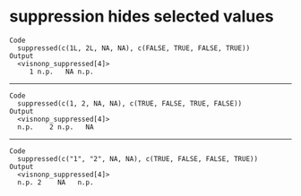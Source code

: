 # suppression hides selected values

    Code
      suppressed(c(1L, 2L, NA, NA), c(FALSE, TRUE, FALSE, TRUE))
    Output
      <visnonp_suppressed[4]>
         1 n.p.   NA n.p.

---

    Code
      suppressed(c(1, 2, NA, NA), c(TRUE, FALSE, TRUE, FALSE))
    Output
      <visnonp_suppressed[4]>
      n.p.    2 n.p.   NA

---

    Code
      suppressed(c("1", "2", NA, NA), c(TRUE, FALSE, FALSE, TRUE))
    Output
      <visnonp_suppressed[4]>
      n.p. 2    NA   n.p.

